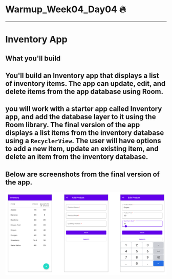 # Warmup_Week04_Day04 🔥
---
# Inventory App
## What you'll build
## You'll build an Inventory app that displays a list of inventory items. The app can update, edit, and delete items from the app database using Room.

## you will work with a starter app called Inventory app, and add the database layer to it using the Room library. The final version of the app displays a list items from the inventory database using a `RecyclerView`. The user will have options to add a new item, update an existing item, and delete an item from the inventory database.
## Below are screenshots from the final version of the app.

<img src="screenshot.png" alt="drawing" width="1000"/>
